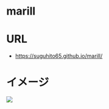 # marill

# URL

- https://suguhito65.github.io/marill/

# イメージ

![](https://i.gyazo.com/373920587fbfa36bd24117adce835809.png)
